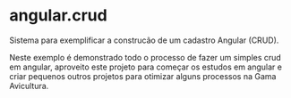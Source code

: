 # angular.crud
Sistema para exemplificar a construcão de um cadastro Angular (CRUD).

Neste exemplo é demonstrado todo o processo de fazer um simples crud em angular, aproveito este projeto para começar os estudos em angular e criar pequenos outros projetos para otimizar alguns processos na Gama Avicultura.
